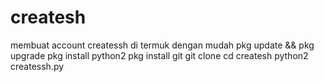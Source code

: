 # createsh
membuat account createssh di termuk dengan mudah
pkg update && pkg upgrade
pkg install python2
pkg install git
git clone
cd createsh
python2 createssh.py
